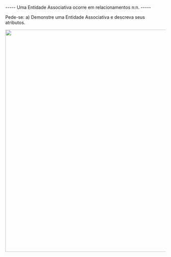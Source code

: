 ----- Uma Entidade Associativa ocorre em relacionamentos n:n. -----

Pede-se:
a) Demonstre uma Entidade Associativa e descreva seus atributos.

<div align="center">
<img src="https://user-images.githubusercontent.com/89097348/161443672-27b4b95c-f478-49ce-bb1c-8e5f61f27f88.png" width="700px" />
</div>

